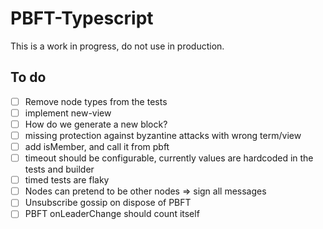 # PBFT-Typescript

This is a work in progress, do not use in production.

## To do

- [ ] Remove node types from the tests
- [ ] implement new-view
- [ ] How do we generate a new block?
- [ ] missing protection against byzantine attacks with wrong term/view
- [ ] add isMember, and call it from pbft
- [ ] timeout should be configurable, currently values are hardcoded in the tests and builder
- [ ] timed tests are flaky
- [ ] Nodes can pretend to be other nodes => sign all messages
- [ ] Unsubscribe gossip on dispose of PBFT
- [ ] PBFT onLeaderChange should count itself
